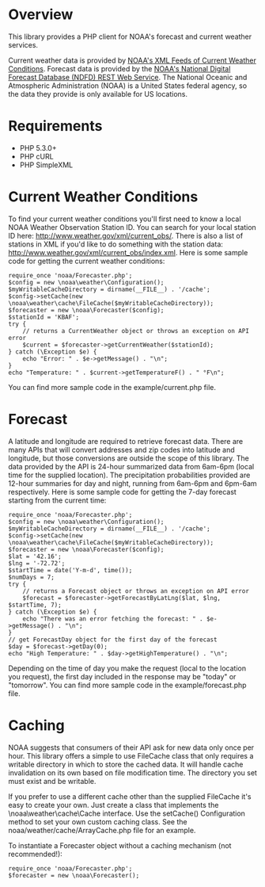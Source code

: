 Overview
========

This library provides a PHP client for NOAA's forecast and current weather services.

Current weather data is provided by [NOAA's XML Feeds of Current Weather Conditions](http://w1.weather.gov/xml/current_obs/).
Forecast data is provided by the [NOAA's National Digital Forecast Database (NDFD) REST Web Service](http://graphical.weather.gov/xml/rest.php).
The National Oceanic and Atmospheric Administration (NOAA) is a United States federal agency, so the data they provide is only available for US locations.

Requirements
============

* PHP 5.3.0+
* PHP cURL
* PHP SimpleXML

Current Weather Conditions
==========================

To find your current weather conditions you'll first need to know a local NOAA Weather Observation Station ID.
You can search for your local station ID here: http://www.weather.gov/xml/current_obs/.
There is also a list of stations in XML if you'd like to do something with the station data: http://www.weather.gov/xml/current_obs/index.xml.
Here is some sample code for getting the current weather conditions:

    require_once 'noaa/Forecaster.php';
    $config = new \noaa\weather\Configuration();
    $myWritableCacheDirectory = dirname(__FILE__) . '/cache';
    $config->setCache(new \noaa\weather\cache\FileCache($myWritableCacheDirectory));
    $forecaster = new \noaa\Forecaster($config);
    $stationId = 'KBAF';
    try {
        // returns a CurrentWeather object or throws an exception on API error
        $current = $forecaster->getCurrentWeather($stationId);
    } catch (\Exception $e) {
        echo "Error: " . $e->getMessage() . "\n";
    }
    echo "Temperature: " . $current->getTemperatureF() . " °F\n";

You can find more sample code in the example/current.php file.

Forecast
========

A latitude and longitude are required to retrieve forecast data.
There are many APIs that will convert addresses and zip codes into latitude and longitude, but those conversions are outside the scope of this library.
The data provided by the API is 24-hour summarized data from 6am-6pm (local time for the supplied location).
The precipitation probabilities provided are 12-hour summaries for day and night, running from 6am-6pm and 6pm-6am respectively.
Here is some sample code for getting the 7-day forecast starting from the current time:

    require_once 'noaa/Forecaster.php';
    $config = new \noaa\weather\Configuration();
    $myWritableCacheDirectory = dirname(__FILE__) . '/cache';
    $config->setCache(new \noaa\weather\cache\FileCache($myWritableCacheDirectory));
    $forecaster = new \noaa\Forecaster($config);
    $lat = '42.16';
    $lng = '-72.72';
    $startTime = date('Y-m-d', time());
    $numDays = 7;
    try {
        // returns a Forecast object or throws an exception on API error
        $forecast = $forecaster->getForecastByLatLng($lat, $lng, $startTime, 7);
    } catch (\Exception $e) {
        echo "There was an error fetching the forecast: " . $e->getMessage() . "\n";
    }
    // get ForecastDay object for the first day of the forecast
    $day = $forecast->getDay(0);
    echo "High Temperature: " . $day->getHighTemperature() . "\n";

Depending on the time of day you make the request (local to the location you request), the first day included in the response may be "today" or "tomorrow".
You can find more sample code in the example/forecast.php file.


Caching
========

NOAA suggests that consumers of their API ask for new data only once per hour.
This library offers a simple to use FileCache class that only requires a writable directory in which to store the cached data.
It will handle cache invalidation on its own based on file modification time.
The directory you set must exist and be writable.

If you prefer to use a different cache other than the supplied FileCache it's easy to create your own.
Just create a class that implements the \noaa\weather\cache\Cache interface.
Use the setCache() Configuration method to set your own custom caching class.
See the noaa/weather/cache/ArrayCache.php file for an example.

To instantiate a Forecaster object without a caching mechanism (not recommended!):

    require_once 'noaa/Forecaster.php';
    $forecaster = new \noaa\Forecaster();

